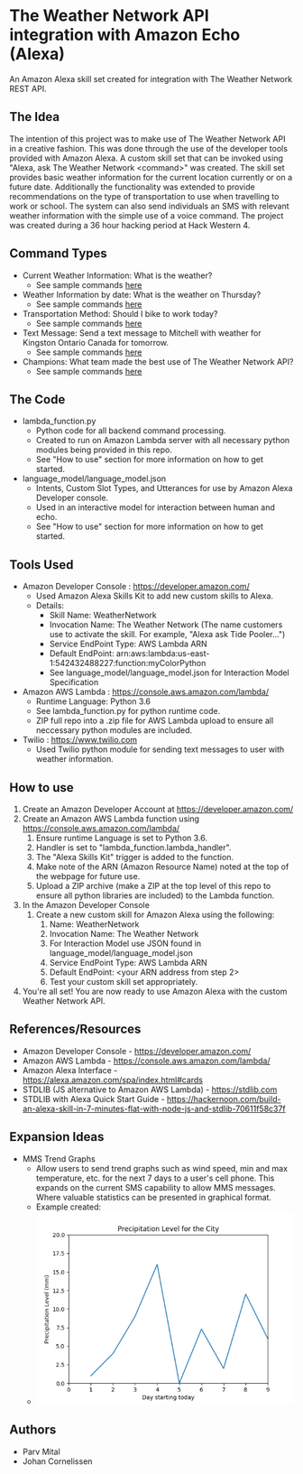 # The Weather Network API integration with Amazon Echo (Alexa)
An Amazon Alexa skill set created for integration with The Weather Network REST API.

## The Idea
The intention of this project was to make use of The Weather Network API in a creative fashion.
This was done through the use of the developer tools provided with Amazon Alexa. A custom skill set
that can be invoked using "Alexa, ask The Weather Network \<command\>" was created. The skill set 
provides basic weather information for the current location currently or on a future date. Additionally
the functionality was extended to provide recommendations on the type of transportation to use when travelling 
to work or school. The system can also send individuals an SMS with relevant weather information with the 
simple use of a voice command. The project was created during a 36 hour hacking period at Hack Western 4.

## Command Types
* Current Weather Information: What is the weather?
  * See sample commands [here](docs/README_Basic.md)
* Weather Information by date: What is the weather on Thursday?
  * See sample commands [here](docs/README_Date.md)
* Transportation Method: Should I bike to work today?
  * See sample commands [here](docs/README_Transportation.md)
* Text Message: Send a text message to Mitchell with weather for Kingston Ontario Canada for tomorrow.
  * See sample commands [here](docs/README_TextMessage.md)
* Champions: What team made the best use of The Weather Network API?
  * See sample commands [here](docs/README_Champions.md)

## The Code
* lambda_function.py
	* Python code for all backend command processing.
	* Created to run on Amazon Lambda server with all necessary python modules being provided in this repo.
	* See "How to use" section for more information on how to get started.
* language_model/language_model.json
	* Intents, Custom Slot Types, and Utterances for use by Amazon Alexa Developer console.
	* Used in an interactive model for interaction between human and echo.
	* See "How to use" section for more information on how to get started.

## Tools Used
* Amazon Developer Console : https://developer.amazon.com/
  * Used Amazon Alexa Skills Kit to add new custom skills to Alexa.
  * Details:
    * Skill Name: WeatherNetwork
    * Invocation Name: The Weather Network (The name customers use to activate the skill. For example, "Alexa ask Tide Pooler...")
    * Service EndPoint Type: AWS Lambda ARN
    * Default EndPoint: arn:aws:lambda:us-east-1:542432488227:function:myColorPython
    * See language_model/language_model.json for Interaction Model Specification
* Amazon AWS Lambda : https://console.aws.amazon.com/lambda/
  * Runtime Language: Python 3.6
  * See lambda_function.py for python runtime code.
  * ZIP full repo into a .zip file for AWS Lambda upload to ensure all neccessary python modules are included. 
* Twilio : https://www.twilio.com
  * Used Twilio python module for sending text messages to user with weather information.

## How to use
1. Create an Amazon Developer Account at https://developer.amazon.com/
2. Create an Amazon AWS Lambda function using https://console.aws.amazon.com/lambda/
	1. Ensure runtime Language is set to Python 3.6.
	2. Handler is set to "lambda_function.lambda_handler".
	3. The "Alexa Skills Kit" trigger is added to the function.
	4. Make note of the ARN (Amazon Resource Name) noted at the top of the webpage for future use.
	5. Upload a ZIP archive (make a ZIP at the top level of this repo to ensure all python libraries are included) to the Lambda function.
3. In the Amazon Developer Console
	1. Create a new custom skill for Amazon Alexa using the following:
		1. Name: WeatherNetwork
		2. Invocation Name: The Weather Network
		3. For Interaction Model use JSON found in language_model/language_model.json
		4. Service EndPoint Type: AWS Lambda ARN
		5. Default EndPoint: \<your ARN address from step 2\>
		6. Test your custom skill set appropriately.
4. You're all set! You are now ready to use Amazon Alexa with the custom Weather Network API.

## References/Resources
 * Amazon Developer Console - https://developer.amazon.com/
 * Amazon AWS Lambda - https://console.aws.amazon.com/lambda/
 * Amazon Alexa Interface - https://alexa.amazon.com/spa/index.html#cards
 * STDLIB (JS alternative to Amazon AWS Lambda) - https://stdlib.com 
 * STDLIB with Alexa Quick Start Guide - https://hackernoon.com/build-an-alexa-skill-in-7-minutes-flat-with-node-js-and-stdlib-70611f58c37f

## Expansion Ideas
 * MMS Trend Graphs
 	* Allow users to send trend graphs such as wind speed, min and max temperature, etc. for the next 7 days to a user's cell phone. This expands on the current SMS capability to allow MMS messages. Where valuable statistics can be presented in graphical format.
	* Example created:
	* ![Alt text](sampleTrendGraph.png?raw=true)

## Authors
* Parv Mital
* Johan Cornelissen
